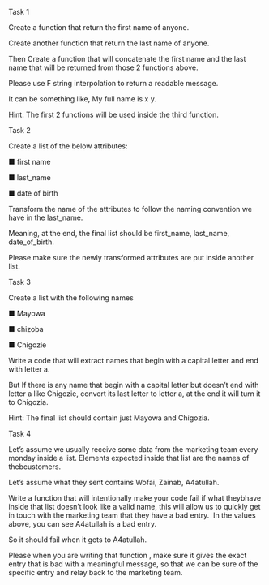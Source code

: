 Task 1

Create a function that return the first name of anyone.

‎Create another function that return the last name of anyone.

‎Then Create a function that will concatenate the first name and the last name that will be returned from those 2 functions above.

‎Please use F string interpolation to return a readable message.

‎It can be something like, My full name is x y.

‎Hint: The first 2 functions will be used inside the third function.

Task 2

Create a list of the below attributes:

‎■ first name

‎■ last_name

‎■ date of birth

‎Transform the name of the attributes to follow the naming convention we have in the last_name.

‎Meaning, at the end, the final list should be first_name, last_name, ‎date_of_birth.

‎Please make sure the newly transformed attributes are put inside another ‎list.

Task  3

‎Create a list with the following names

‎■ Mayowa

‎■ chizoba

‎■ Chigozie

‎Write a code that will extract names that begin with a capital letter and end with ‎letter a.

‎But If there is any name that begin with a capital letter but doesn’t end with letter a like Chigozie, convert its last letter to letter a, at the end it will
‎turn it to Chigozia.

‎Hint: The final list should contain just Mayowa and Chigozia.

Task 4

Let’s assume we usually receive some data from the marketing team every monday inside a list. Elements expected inside that list are the names of theb‎customers.

‎Let’s assume what they sent contains Wofai, Zainab, A4atullah.

‎Write a function that will intentionally make your code fail if what theyb‎have inside that list doesn’t look like a valid name, this will allow us to ‎quickly get in touch with the marketing team that they have a bad entry.
‎
In the values above, you can see A4atullah is a bad entry.

‎So it should fail when it gets to A4atullah.

‎Please when you are writing that function , make sure it gives the exact ‎entry that is bad with a meaningful message, so that we can be sure of the specific entry and relay back to the marketing team.
